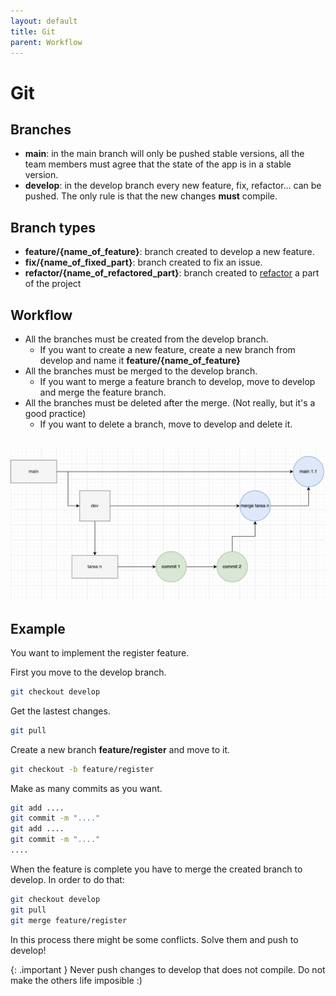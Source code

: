 ```yaml
---
layout: default
title: Git 
parent: Workflow 
---
```


# Git

## Branches

- **main**: in the main branch will only be pushed stable versions, all the team members must agree that the state of the app is in a stable version.
- **develop**: in the develop branch every new feature, fix, refactor... can be pushed. The only rule is that the new changes **must** compile.

## Branch types

- **feature/{name_of_feature}**: branch created to develop a new feature.
- **fix/{name_of_fixed_part}**: branch created to fix an issue.
- **refactor/{name_of_refactored_part}**: branch created to [refactor](https://en.wikipedia.org/wiki/Code_refactoring) a part of the project


## Workflow

- All the branches must be created from the develop branch.
	- If you want to create a new feature, create a new branch from develop and name it **feature/{name_of_feature}**
- All the branches must be merged to the develop branch.
	- If you want to merge a feature branch to develop, move to develop and merge the feature branch.
- All the branches must be deleted after the merge. (Not really, but it's a good practice)
	- If you want to delete a branch, move to develop and delete it.
<br/><br/>

![](./GitWorkflow.png)

## Example

You want to implement the register feature.

First you move to the develop branch.

```bash
git checkout develop
```

Get the lastest changes.

```bash
git pull
```

Create a new branch **feature/register** and move to it.
```bash
git checkout -b feature/register
```

Make as many commits as you want.

```bash
git add ....
git commit -m "...."
git add ....
git commit -m "...." 
....
```

When the feature is complete you have to merge the created branch to develop. In order to do that:

```bash
git checkout develop
git pull
git merge feature/register
```

In this process there might be some conflicts. Solve them and push to develop!

{: .important }
Never push changes to develop that does not compile. Do not make the others life imposible :)
